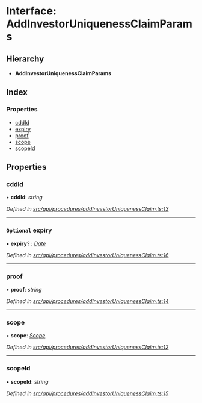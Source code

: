 # Interface: AddInvestorUniquenessClaimParams

## Hierarchy

* **AddInvestorUniquenessClaimParams**

## Index

### Properties

* [cddId](addinvestoruniquenessclaimparams.md#cddid)
* [expiry](addinvestoruniquenessclaimparams.md#optional-expiry)
* [proof](addinvestoruniquenessclaimparams.md#proof)
* [scope](addinvestoruniquenessclaimparams.md#scope)
* [scopeId](addinvestoruniquenessclaimparams.md#scopeid)

## Properties

###  cddId

• **cddId**: *string*

*Defined in [src/api/procedures/addInvestorUniquenessClaim.ts:13](https://github.com/PolymathNetwork/polymesh-sdk/blob/c77f6a3e/src/api/procedures/addInvestorUniquenessClaim.ts#L13)*

___

### `Optional` expiry

• **expiry**? : *[Date](../enums/transactionargumenttype.md#date)*

*Defined in [src/api/procedures/addInvestorUniquenessClaim.ts:16](https://github.com/PolymathNetwork/polymesh-sdk/blob/c77f6a3e/src/api/procedures/addInvestorUniquenessClaim.ts#L16)*

___

###  proof

• **proof**: *string*

*Defined in [src/api/procedures/addInvestorUniquenessClaim.ts:14](https://github.com/PolymathNetwork/polymesh-sdk/blob/c77f6a3e/src/api/procedures/addInvestorUniquenessClaim.ts#L14)*

___

###  scope

• **scope**: *[Scope](scope.md)*

*Defined in [src/api/procedures/addInvestorUniquenessClaim.ts:12](https://github.com/PolymathNetwork/polymesh-sdk/blob/c77f6a3e/src/api/procedures/addInvestorUniquenessClaim.ts#L12)*

___

###  scopeId

• **scopeId**: *string*

*Defined in [src/api/procedures/addInvestorUniquenessClaim.ts:15](https://github.com/PolymathNetwork/polymesh-sdk/blob/c77f6a3e/src/api/procedures/addInvestorUniquenessClaim.ts#L15)*

